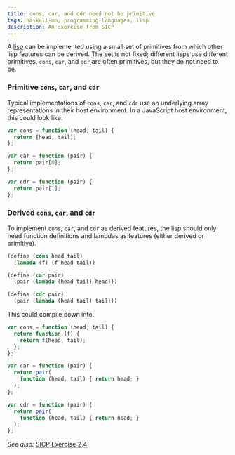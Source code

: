 ```yaml
---
title: cons, car, and cdr need not be primitive
tags: haskell-mn, programming-languages, lisp
description: An exercise from SICP
---
```


A [lisp](https://en.wikipedia.org/wiki/Lisp_(programming_language)) can be
implemented using a small set of primitives from which other lisp features can
be derived. The set is not fixed; different lisps use different primitives.
`cons`, `car`, and `cdr` are often primitives, but they do not need to be.


### Primitive `cons`, `car`, and `cdr`

Typical implementations of `cons`, `car`, and `cdr` use an underlying array
representations in their host environment. In a JavaScript host environment,
this could look like:

``` javascript
var cons = function (head, tail) {
  return [head, tail];
};

var car = function (pair) {
  return pair[0];
};

var cdr = function (pair) {
  return pair[1];
};
```


### Derived `cons`, `car`, and `cdr`

To implement `cons`, `car`, and `cdr` as derived features, the lisp should only
need function definitions and lambdas as features (either derived or primitive).

``` scheme
(define (cons head tail)
  (lambda (f) (f head tail))

(define (car pair)
  (pair (lambda (head tail) head)))

(define (cdr pair)
  (pair (lambda (head tail) tail)))
```

This could compile down into:

```javascript
var cons = function (head, tail) {
  return function (f) {
    return f(head, tail);
  };
};

var car = function (pair) {
  return pair(
    function (head, tail) { return head; }
  );
};

var cdr = function (pair) {
  return pair(
    function (head, tail) { return head; }
  );
};
```

*See also:* [SICP Exercise
2.4](https://mitpress.mit.edu/sicp/full-text/book/book-Z-H-14.html#%_thm_2.4)
